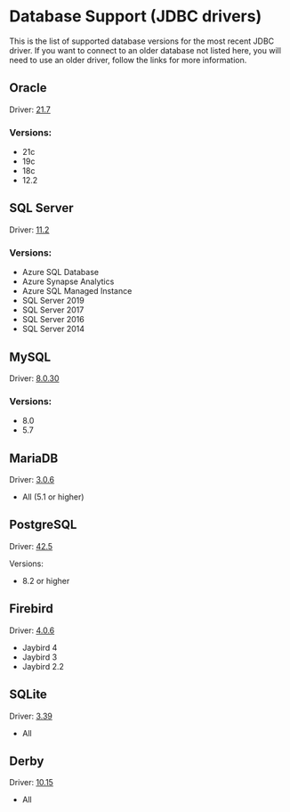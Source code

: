 # Database Support (JDBC drivers)

This is the list of supported database versions for the most recent JDBC driver. If you want to connect to
an older database not listed here, you will need to use an older driver, follow the links for more information.

## Oracle

Driver: [21.7](https://www.oracle.com/database/technologies/appdev/jdbc-downloads.html)

### Versions: 

* 21c
* 19c
* 18c
* 12.2

## SQL Server

Driver: [11.2](https://docs.microsoft.com/en-us/sql/connect/jdbc/microsoft-jdbc-driver-for-sql-server-support-matrix?view=sql-server-ver16)

### Versions: 

* Azure SQL Database
* Azure Synapse Analytics	
* Azure SQL Managed Instance	
* SQL Server 2019	
* SQL Server 2017	
* SQL Server 2016	
* SQL Server 2014	

## MySQL

Driver: [8.0.30](https://dev.mysql.com/doc/connector-j/8.0/en/connector-j-versions.html)

### Versions:

* 8.0
* 5.7

## MariaDB

Driver: [3.0.6](https://mariadb.com/kb/en/compatitible-matrix-between-mariadb-and-jdbc/)

* All (5.1 or higher)

## PostgreSQL

Driver: [42.5](https://jdbc.postgresql.org/about/about.html)

Versions:

* 8.2 or higher

## Firebird

Driver: [4.0.6](https://firebirdsql.org/en/jdbc-driver/)

* Jaybird 4
* Jaybird 3
* Jaybird 2.2

## SQLite

Driver: [3.39](https://github.com/xerial/sqlite-jdbc)

* All

## Derby 

Driver: [10.15](https://db.apache.org/derby/releases/release-10_15_2_0.cgi)

* All
